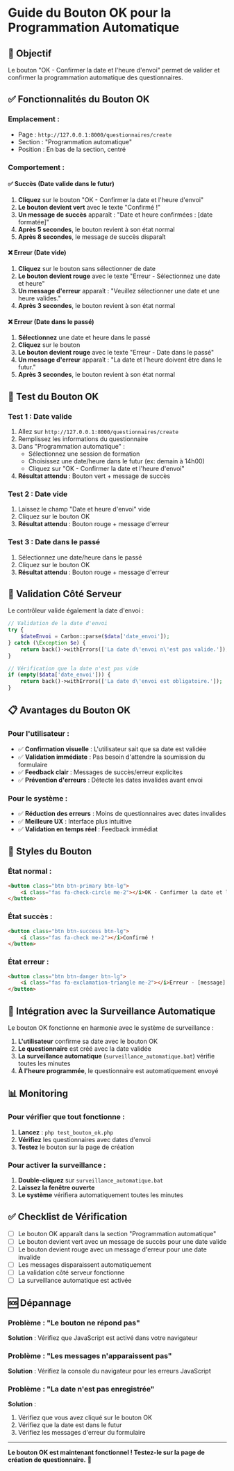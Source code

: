# Guide du Bouton OK pour la Programmation Automatique

## 🎯 Objectif
Le bouton "OK - Confirmer la date et l'heure d'envoi" permet de valider et confirmer la programmation automatique des questionnaires.

## ✅ Fonctionnalités du Bouton OK

### **Emplacement :**
- Page : `http://127.0.0.1:8000/questionnaires/create`
- Section : "Programmation automatique"
- Position : En bas de la section, centré

### **Comportement :**

#### ✅ **Succès (Date valide dans le futur)**
1. **Cliquez** sur le bouton "OK - Confirmer la date et l'heure d'envoi"
2. **Le bouton devient vert** avec le texte "Confirmé !"
3. **Un message de succès** apparaît : "Date et heure confirmées : [date formatée]"
4. **Après 5 secondes**, le bouton revient à son état normal
5. **Après 8 secondes**, le message de succès disparaît

#### ❌ **Erreur (Date vide)**
1. **Cliquez** sur le bouton sans sélectionner de date
2. **Le bouton devient rouge** avec le texte "Erreur - Sélectionnez une date et heure"
3. **Un message d'erreur** apparaît : "Veuillez sélectionner une date et une heure valides."
4. **Après 3 secondes**, le bouton revient à son état normal

#### ❌ **Erreur (Date dans le passé)**
1. **Sélectionnez** une date et heure dans le passé
2. **Cliquez** sur le bouton
3. **Le bouton devient rouge** avec le texte "Erreur - Date dans le passé"
4. **Un message d'erreur** apparaît : "La date et l'heure doivent être dans le futur."
5. **Après 3 secondes**, le bouton revient à son état normal

## 🧪 Test du Bouton OK

### **Test 1 : Date valide**
1. Allez sur `http://127.0.0.1:8000/questionnaires/create`
2. Remplissez les informations du questionnaire
3. Dans "Programmation automatique" :
   - Sélectionnez une session de formation
   - Choisissez une date/heure dans le futur (ex: demain à 14h00)
   - Cliquez sur "OK - Confirmer la date et l'heure d'envoi"
4. **Résultat attendu** : Bouton vert + message de succès

### **Test 2 : Date vide**
1. Laissez le champ "Date et heure d'envoi" vide
2. Cliquez sur le bouton OK
3. **Résultat attendu** : Bouton rouge + message d'erreur

### **Test 3 : Date dans le passé**
1. Sélectionnez une date/heure dans le passé
2. Cliquez sur le bouton OK
3. **Résultat attendu** : Bouton rouge + message d'erreur

## 🔧 Validation Côté Serveur

Le contrôleur valide également la date d'envoi :

```php
// Validation de la date d'envoi
try {
    $dateEnvoi = Carbon::parse($data['date_envoi']);
} catch (\Exception $e) {
    return back()->withErrors(['La date d\'envoi n\'est pas valide.']);
}

// Vérification que la date n'est pas vide
if (empty($data['date_envoi'])) {
    return back()->withErrors(['La date d\'envoi est obligatoire.']);
}
```

## 📋 Avantages du Bouton OK

### **Pour l'utilisateur :**
- ✅ **Confirmation visuelle** : L'utilisateur sait que sa date est validée
- ✅ **Validation immédiate** : Pas besoin d'attendre la soumission du formulaire
- ✅ **Feedback clair** : Messages de succès/erreur explicites
- ✅ **Prévention d'erreurs** : Détecte les dates invalides avant envoi

### **Pour le système :**
- ✅ **Réduction des erreurs** : Moins de questionnaires avec dates invalides
- ✅ **Meilleure UX** : Interface plus intuitive
- ✅ **Validation en temps réel** : Feedback immédiat

## 🎨 Styles du Bouton

### **État normal :**
```html
<button class="btn btn-primary btn-lg">
    <i class="fas fa-check-circle me-2"></i>OK - Confirmer la date et l'heure d'envoi
</button>
```

### **État succès :**
```html
<button class="btn btn-success btn-lg">
    <i class="fas fa-check me-2"></i>Confirmé !
</button>
```

### **État erreur :**
```html
<button class="btn btn-danger btn-lg">
    <i class="fas fa-exclamation-triangle me-2"></i>Erreur - [message]
</button>
```

## 🔄 Intégration avec la Surveillance Automatique

Le bouton OK fonctionne en harmonie avec le système de surveillance :

1. **L'utilisateur** confirme sa date avec le bouton OK
2. **Le questionnaire** est créé avec la date validée
3. **La surveillance automatique** (`surveillance_automatique.bat`) vérifie toutes les minutes
4. **À l'heure programmée**, le questionnaire est automatiquement envoyé

## 📊 Monitoring

### **Pour vérifier que tout fonctionne :**
1. **Lancez** : `php test_bouton_ok.php`
2. **Vérifiez** les questionnaires avec dates d'envoi
3. **Testez** le bouton sur la page de création

### **Pour activer la surveillance :**
1. **Double-cliquez** sur `surveillance_automatique.bat`
2. **Laissez la fenêtre ouverte**
3. **Le système** vérifiera automatiquement toutes les minutes

## ✅ Checklist de Vérification

- [ ] Le bouton OK apparaît dans la section "Programmation automatique"
- [ ] Le bouton devient vert avec un message de succès pour une date valide
- [ ] Le bouton devient rouge avec un message d'erreur pour une date invalide
- [ ] Les messages disparaissent automatiquement
- [ ] La validation côté serveur fonctionne
- [ ] La surveillance automatique est activée

## 🆘 Dépannage

### **Problème : "Le bouton ne répond pas"**
**Solution** : Vérifiez que JavaScript est activé dans votre navigateur

### **Problème : "Les messages n'apparaissent pas"**
**Solution** : Vérifiez la console du navigateur pour les erreurs JavaScript

### **Problème : "La date n'est pas enregistrée"**
**Solution** : 
1. Vérifiez que vous avez cliqué sur le bouton OK
2. Vérifiez que la date est dans le futur
3. Vérifiez les messages d'erreur du formulaire

---

**Le bouton OK est maintenant fonctionnel ! Testez-le sur la page de création de questionnaire.** 🚀 